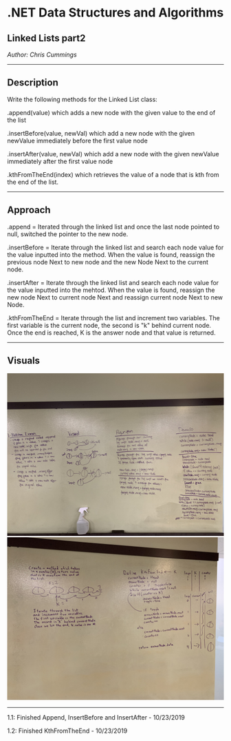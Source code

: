 # .NET Data Structures and Algorithms

## Linked Lists part2

*Author: Chris Cummings*

---

## Description

Write the following methods for the Linked List class:

.append(value) which adds a new node with the given value to the end of the list

.insertBefore(value, newVal) which add a new node with the given newValue immediately before the first value node

.insertAfter(value, newVal) which add a new node with the given newValue immediately after the first value node

.kthFromTheEnd(index) which retrieves the value of a node that is kth from the end of the list.

---

## Approach

.append = Iterated through the linked list and once the last node pointed to null, switched the pointer to the new node.

.insertBefore = Iterate through the linked list and search each node value for the value inputted into the method.
When the value is found, reassign the previous node Next to new node and the new Node Next to the current node.

.insertAfter = Iterate through the linked list and search each node value for the value inputted into the mehtod.
When the value is found, reassign the new node Next to current node Next and reassign current node Next to new Node.

.kthFromTheEnd = Iterate through the list and increment two variables. The first variable is the current node, the
second is "k" behind current node.  Once the end is reached, K is the answer node and that value is returned. 

---

## Visuals
![Code Challenge 6 Whiteboard](../../assets/linkedListspt2.jpg)
![Code Challenge 7 Whiteboard](../../assets/linkedListspt3.jpg)

---

1.1: Finished Append, InsertBefore and InsertAfter - 10/23/2019

1.2: Finished KthFromTheEnd - 10/23/2019
